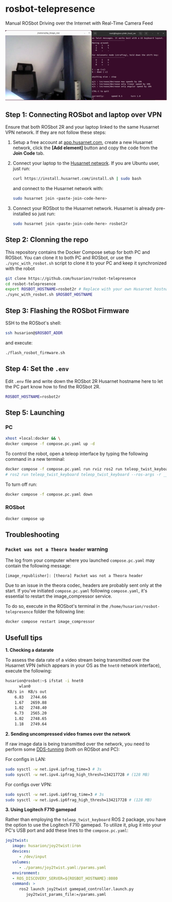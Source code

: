 # rosbot-telepresence

Manual ROSbot Driving over the Internet with Real-Time Camera Feed

![ROSbot ROS2 user interface](docs/teleop-rosbot.png)

## Step 1: Connecting ROSbot and laptop over VPN

Ensure that both ROSbot 2R and your laptop linked to the same Husarnet VPN network. If they are not follow these steps:

1. Setup a free account at [app.husarnet.com](https://app.husarnet.com/), create a new Husarnet network, click the **[Add element]** button and copy the code from the **Join Code** tab.
2. Connect your laptop to the [Husarnet network](https://husarnet.com/docs). If you are Ubuntu user, just run:

   ```bash
   curl https://install.husarnet.com/install.sh | sudo bash
   ```

   and connect to the Husarnet network with:

   ```bash
   sudo husarnet join <paste-join-code-here>
   ```

3. Connect your ROSbot to the Husarnet network. Husarnet is already pre-installed so just run:

   ```bash
   sudo husarnet join <paste-join-code-here> rosbot2r
   ```

## Step 2: Clonning the repo

This repository contains the Docker Compose setup for both PC and ROSbot. You can clone it to both PC and ROSbot, or use the `./sync_with_rosbot.sh` script to clone it to your PC and keep it synchronized with the robot

```bash
git clone https://github.com/husarion/rosbot-telepresence
cd rosbot-telepresence 
export ROSBOT_HOSTNAME=rosbot2r # Replace with your own Husarnet hostname
./sync_with_rosbot.sh $ROSBOT_HOSTNAME
```

## Step 3: Flashing the ROSbot Firmware

SSH to the ROSbot's shell:

```bash
ssh husarion@$ROSBOT_ADDR
```

and execute:

```bash
./flash_rosbot_firmware.sh
```

## Step 4: Set the `.env`

Edit `.env` file and write down the ROSbot 2R Husarnet hostname here to let the PC part know how to find the ROSbot 2R.

```bash
ROSBOT_HOSTNAME=rosbot2r
```

## Step 5: Launching

### PC

```bash
xhost +local:docker && \
docker compose -f compose.pc.yaml up -d
```

To control the robot, open a teleop interface by typing the following command in a new terminal:

```bash
docker compose -f compose.pc.yaml run rviz ros2 run teleop_twist_keyboard teleop_twist_keyboard
# ros2 run teleop_twist_keyboard teleop_twist_keyboard --ros-args -r __ns:=/${ROS_NAMESPACE}
```

To turn off run:

```bash
docker compose -f compose.pc.yaml down
```

### ROSbot

```bash
docker compose up
```

## Troubleshooting

###  `Packet was not a Theora header` warning

The log from your computer where you launched `compose.pc.yaml` may contain the following message:

```
[image_republisher]: [theora] Packet was not a Theora header
```

Due to an issue in the theora codec, headers are probably sent only at the start. If you've initiated `compose.pc.yaml` following `compose.yaml`, it's essential to restart the image_compressor service.

To do so, execute in the ROSbot's terminal in the `/home/husarion/rosbot-telepresence` folder the following line:

```bash
docker compose restart image_compressor
```

## Usefull tips

**1. Checking a datarate**

To assess the data rate of a video stream being transmitted over the Husarnet VPN (which appears in your OS as the `hnet0` network interface), execute the following:

```bash
husarion@rosbot:~$ ifstat -i hnet0
      wlan0       
 KB/s in  KB/s out
    6.83   2744.66
    1.67   2659.88
    1.02   2748.40
    6.73   2565.20
    1.02   2748.65
    1.18   2749.64
```

**2. Sending uncompressed video frames over the network**

If raw image data is being transmitted over the network, you need to perform some [DDS-tunning](https://docs.ros.org/en/humble/How-To-Guides/DDS-tuning.html) (both on ROSbot and PC):

For configs in LAN:

```bash
sudo sysctl -w net.ipv4.ipfrag_time=3 # 3s
sudo sysctl -w net.ipv4.ipfrag_high_thresh=134217728 # (128 MB)
```

For configs over VPN:

```bash
sudo sysctl -w net.ipv6.ip6frag_time=3 # 3s
sudo sysctl -w net.ipv6.ip6frag_high_thresh=134217728 # (128 MB)
```

**3. Using Logitech F710 gamepad**

Rather than employing the `teleop_twist_keyboard` ROS 2 package, you have the option to use the Logitech F710 gamepad. To utilize it, plug it into your PC's USB port and add these lines to the `compose.pc.yaml`:

```yaml
joy2twist:
   image: husarion/joy2twist:iron
   devices:
      - /dev/input
   volumes:
      - ./params/joy2twist.yaml:/params.yaml
   environment:
   - ROS_DISCOVERY_SERVER=${ROSBOT_HOSTNAME}:8080
   command: >
      ros2 launch joy2twist gamepad_controller.launch.py
         joy2twist_params_file:=/params.yaml
```
